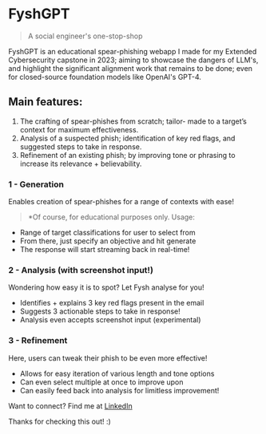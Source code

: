 # FyshGPT
> A social engineer's one-stop-shop

FyshGPT is an educational spear-phishing webapp I made for my Extended Cybersecurity capstone in 2023; aiming to showcase the dangers of LLM's, and highlight the significant alignment work that remains to be done; even for closed-source foundation models like OpenAI's GPT-4.

## Main features:
1. The crafting of spear-phishes from scratch; tailor- made to a target’s context for maximum effectiveness.
2. Analysis of a suspected phish; identification of key red flags, and suggested steps to take in response.
3. Refinement of an existing phish; by improving tone or phrasing to increase its relevance + believability.

### 1 - Generation
Enables creation of spear-phishes for a range of contexts with ease!
> *Of course, for educational purposes only.
Usage:
* Range of target classifications for user to select from
* From there, just specify an objective and hit generate
* The response will start streaming back in real-time!

### 2 - Analysis (with screenshot input!)
Wondering how easy it is to spot? Let Fysh analyse for you!
* Identifies + explains 3 key red flags present in the email
* Suggests 3 actionable steps to take in response!
* Analysis even accepts screenshot input (experimental)

### 3 - Refinement
Here, users can tweak their phish to be even more effective!
* Allows for easy iteration of various length and tone options
* Can even select multiple at once to improve upon
* Can easily feed back into analysis for limitless improvement!


Want to connect? Find me at <a href="https://www.linkedin.com/in/z-saber">LinkedIn</a>

Thanks for checking this out! :)
